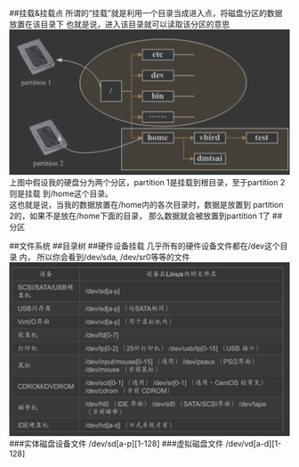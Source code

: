 ##挂载&挂载点
所谓的“挂载”就是利用一个目录当成进入点，将磁盘分区的数据放置在该目录下
也就是说，进入该目录就可以读取该分区的意思
![](.z_操作系统_硬件_设备_挂载_文件系统_images/943613c5.png)
上图中假设我的硬盘分为两个分区，partition 1是挂载到根目录，至于partition 2则是挂载 到/home这个目录。   
这也就是说，当我的数据放置在/home内的各次目录时，数据是放置到 partition 2的，如果不是放在/home下面的目录， 那么数据就会被放置到partition 1了
##分区

##文件系统
##目录树
##硬件设备挂载
几乎所有的硬件设备文件都在/dev这个目录 内， 所以你会看到/dev/sda, /dev/sr0等等的文件
![](.z_操作系统_文件管理_硬件_设备_images/6ef0a549.png)
###实体磁盘设备文件
/dev/sd[a-p][1-128]
###虚拟磁盘文件
/dev/vd[a-d][1-128]
